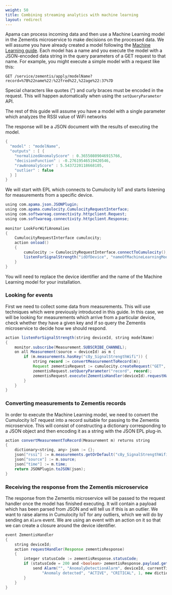 ```yaml
---
weight: 50
title: Combining streaming analytics with machine learning
layout: redirect
---
```


Apama can process incoming data and then use a Machine Learning model in the Zementis microservice to make decisions on the processed data. We will assume you have already created a model following the [Machine Learning guide](/machine-learning). Each model has a name and you execute the model with a JSON-encoded data string in the query parameters of a GET request to that name. For example, you might execute a simple model with a request like this:

```http
GET /service/zementis/apply/modelName?record=%7B%22name%22:%22fred%22,%22age%22:37%7D
```

Special characters like quotes (") and curly braces must be encoded in the request. This will happen automatically when using the `setQueryParameter` API.

The rest of this guide will assume you have a model with a single parameter which analyzes the RSSI value of WiFi networks

The response will be a JSON document with the results of executing the model.

```java
{
  "model" : "modelName",
  "outputs" : [ {
    "normalizedAnomalyScore" : 0.36550809046915766,
    "decisionFunction" : -0.27619546519420546,
    "rawAnomalyScore" : 5.5437220118668105,
    "outlier" : false
  } ]
}
```

We will start with EPL which connects to Cumulocity IoT and starts listening for measurements from a specific device.

```java
using com.apama.json.JSONPlugin;
using com.apama.cumulocity.CumulocityRequestInterface;
using com.softwareag.connectivity.httpclient.Request;
using com.softwareag.connectivity.httpclient.Response;
 
monitor LookForWifiAnomalies
{
    CumulocityRequestInterface cumulocity;
    action onload()
    {
        cumulocity := CumulocityRequestInterface.connectToCumulocity();
        listenForSignalStrength("idOfDevice", "nameOfMachineLearningModel");
    }
}
```

You will need to replace the device identifier and the name of the Machine Learning model for your installation.

### Looking for events

First we need to collect some data from measurements. This will use techniques which were previously introduced in this guide. In this case, we will be looking for measurements which arrive from a particular device, check whether they have a given key and if so query the Zementis microservice to decide how we should respond.

```java
action listenForSignalStrength(string deviceId, string modelName)
{
    monitor.subscribe(Measurement.SUBSCRIBE_CHANNEL);
    on all Measurement(source = deviceId) as m {
        if (m.measurements.hasKey("c8y_SignalStrengthWifi")) {
            string record := convertMeasurementToRecord(m);
            Request zementisRequest := cumulocity.createRequest("GET", "/service/zementis/apply/"+modelName, any());
            zementisRequest.setQueryParameter("record", record);
            zementisRequest.execute(ZementisHandler(deviceId).requestHandler);
        }
    }
}
```

### Converting measurements to Zementis records

In order to execute the Machine Learning model, we need to convert the Cumulocity IoT request into a record suitable for passing to the Zementis microservice. This will consist of constructing a dictionary corresponding to a JSON object and then encoding it as a string with the JSON EPL plug-in.

```java
action convertMeasurementToRecord(Measurement m) returns string
{
    dictionary<string, any> json := {};
    json["rssi"] := m.measurements.getOrDefault("c8y_SignalStrengthWifi").getOrDefault("rssi").value;
    json["source"] := m.source;
    json["time"] := m.time;
    return JSONPlugin.toJSON(json);
}
```

### Receiving the response from the Zementis microservice

The response from the Zementis microservice will be passed to the request handler once the model has finished executing. It will contain a payload which has been parsed from JSON and will tell us if this is an outlier. We want to raise alarms in Cumulocity IoT for any outliers, which we will do by sending an `Alarm` event. We are using an event with an action on it so that we can create a closure around the device identifier.

```java
event ZementisHandler
{
    string deviceId;
    action requestHandler(Response zementisResponse)
    {
        integer statusCode := zementisResponse.statusCode;
        if (statusCode = 200 and <boolean> zementisResponse.payload.getSequence("outputs")[0].getEntry("outlier") = true) {
            send Alarm("", "AnomalyDetectionAlarm", deviceId, currentTime,
                "Anomaly detected", "ACTIVE", "CRITICAL", 1, new dictionary<string, any>) to Alarm.SEND_CHANNEL;
        }
    }
}
```

